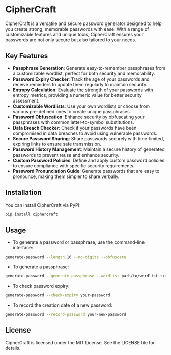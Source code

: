 # CipherCraft
CipherCraft is a versatile and secure password generator designed to help you create strong, memorable passwords with ease. With a range of customizable features and unique tools, CipherCraft ensures your passwords are not only secure but also tailored to your needs.

 ## Key Features
- **Passphrase Generation**: Generate easy-to-remember passphrases from a customizable wordlist, perfect for both security and memorability.
- **Password Expiry Checker**: Track the age of your passwords and receive reminders to update them regularly to maintain security.
- **Entropy Calculation**: Evaluate the strength of your passwords with entropy metrics, providing a numeric value for better security assessment.
- **Customizable Wordlists**: Use your own wordlists or choose from various pre-defined ones to create unique passphrases.
- **Password Obfuscation**: Enhance security by obfuscating your passphrases with common letter-to-symbol substitutions.
- **Data Breach Checker**: Check if your passwords have been compromised in data breaches to avoid using vulnerable passwords.
- **Secure Password Sharing**: Share passwords securely with time-limited, expiring links to ensure safe transmission.
- **Password History Management**: Maintain a secure history of generated passwords to prevent reuse and enhance security.
- **Custom Password Policies**: Define and apply custom password policies to ensure compliance with specific security requirements.
- **Password Pronunciation Guide**: Generate passwords that are easy to pronounce, making them simpler to share verbally.
  
## Installation
You can install CipherCraft via PyPI:

```bash
pip install ciphercraft
```
## Usage
- To generate a password or passphrase, use the command-line interface:

```bash
generate-password --length 16 --no-digits --obfuscate
```
- To generate a passphrase:

```bash
generate-password --generate-passphrase --wordlist path/to/wordlist.txt --num-words 5 --separator '-'
```

- To check password expiry:

```bash
generate-password --check-expiry your-password
```

- To record the creation date of a new password:

```bash
generate-password --record-password your-new-password
```

## License
CipherCraft is licensed under the MIT License. See the LICENSE file for details.
